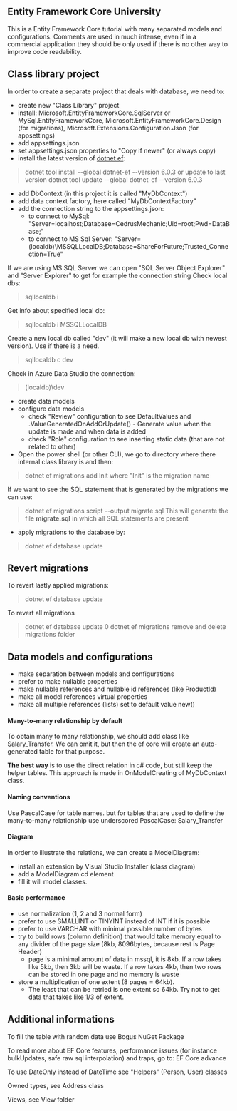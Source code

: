 ﻿## Entity Framework Core University

This is a Entity Framework Core tutorial with many separated models and configurations.
Comments are used in much intense, even if in a commercial application they should be only used if there is no other way to improve code readability.

## Class library project

In order to create a separate project that deals with database, we need to:
- create new "Class Library" project
- install: Microsoft.EntityFrameworkCore.SqlServer or MySql.EntityFrameworkCore, Microsoft.EntityFrameworkCore.Design (for migrations), Microsoft.Extensions.Configuration.Json (for appsettings)
- add appsettings.json
- set appsettings.json properties to "Copy if newer" (or always copy)
- install the latest version of [dotnet ef](https://www.nuget.org/packages/dotnet-ef/):
> dotnet tool install --global dotnet-ef --version 6.0.3
or update to last version
> dotnet tool update --global dotnet-ef --version 6.0.3
- add DbContext (in this project it is called "MyDbContext")
- add data context factory, here called "MyDbContextFactory"
- add the connection string to the appsettings.json:
	- to connect to MySql: "Server=localhost;Database=CedrusMechanic;Uid=root;Pwd=DataBase;"
	- to connect to MS Sql Server: "Server=(localdb)\\MSSQLLocalDB;Database=ShareForFuture;Trusted_Connection=True"

If we are using MS SQL Server we can open "SQL Server Object Explorer" and "Server Explorer" to get for example the connection string
Check local dbs:
> sqllocaldb i

Get info about specified local db:
> sqllocaldb i MSSQLLocalDB  

Create a new local db called "dev" (it will make a new local db with newest version). Use if there is a need.
> sqllocaldb c dev 

Check in Azure Data Studio the connection:
> (localdb)\dev

- create data models
- configure data models
	- check "Review" configuration to see DefaultValues and .ValueGeneratedOnAddOrUpdate() - Generate value when the update is made and when data is added
	- check "Role" configuration to see inserting static data (that are not related to other)
- Open the power shell (or other CLI), we go to directory where there internal class library is and then:
> dotnet ef migrations add Init
where "Init" is the migration name

If we want to see the SQL statement that is generated by the migrations we can use:
> dotnet ef migrations script --output migrate.sql
This will generate the file **migrate.sql** in which all SQL statements are present

- apply migrations to the database by:
> dotnet ef database update

## Revert migrations

To revert lastly applied migrations:
> dotnet ef database update <previous-migration-name>

To revert all migrations
> dotnet ef database update 0
> dotnet ef migrations remove
and delete migrations folder

## Data models and configurations

- make separation between models and configurations
- prefer to make nullable properties
- make nullable references and nullable id references (like ProductId)
- make all model references virtual properties
- make all multiple references (lists) set to default value new()

#### Many-to-many relationship by default

To obtain many to many relationship, we should add class like Salary_Transfer. 
We can omit it, but then the ef core will create an auto-generated table for that purpose.

**The best way** is to use the direct relation in c# code, but still keep the helper tables. 
This approach is made in OnModelCreating of MyDbContext class. 

#### Naming conventions

Use PascalCase for table names. but for tables that are used to define the many-to-many relationship use underscored PascalCase: Salary_Transfer

#### Diagram

In order to illustrate the relations, we can create a ModelDiagram:
- install an extension by Visual Studio Installer (class diagram)
- add a ModelDiagram.cd element 
- fill it will model classes.

#### Basic performance

- use normalization (1, 2 and 3 normal form)
- prefer to use SMALLINT or TINYINT instead of INT if it is possible
- prefer to use VARCHAR with minimal possible number of bytes
- try to build rows (column definition) that would take memory equal to any divider of the page size (8kb, 8096bytes, because rest is Page Header)
	- page is a minimal amount of data in mssql, it is 8kb. If a row takes like 5kb, then 3kb will be waste. If a row takes 4kb, then two rows can be stored in one page and no memory is waste
- store a multiplication of one extent (8 pages = 64kb).
	- The least that can be retried is one extent so 64kb. Try not to get data that takes like 1/3 of extent.

## Additional informations

To fill the table with random data use Bogus NuGet Package 

To read more about EF Core features, performance issues (for instance bulkUpdates, safe raw sql interpolation) and traps, go to: EF Core advance 

To use DateOnly instead of DateTime see "Helpers" (Person, User) classes

Owned types, see Address class

Views, see View folder